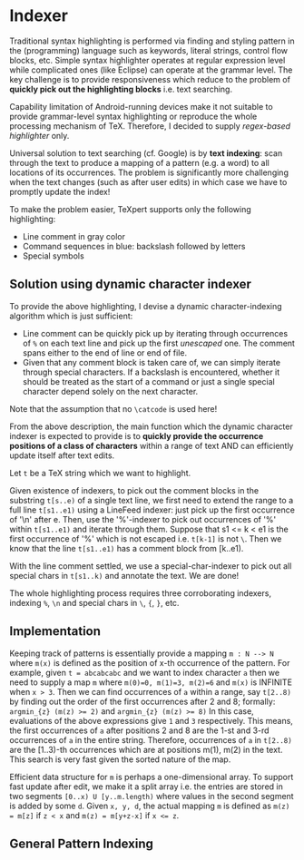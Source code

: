 Indexer
=======

Traditional syntax highlighting is performed via finding and styling pattern
in the (programming) language such as keywords, literal strings, control flow
blocks, etc. Simple syntax highlighter operates at regular expression level 
while complicated ones (like Eclipse) can operate at the grammar level. The
key challenge is to provide responsiveness which reduce to the problem of
**quickly pick out the highlighting blocks** i.e. text searching.

Capability limitation of Android-running devices make it not suitable to 
provide grammar-level syntax highlighting or reproduce the whole processing
mechanism of TeX. Therefore, I decided to supply _regex-based highlighter_
only.

Universal solution to text searching (cf. Google) is by **text indexing**:
scan through the text to produce a mapping of a pattern (e.g. a word) to 
all locations of its occurrences. The problem is significantly more challenging
when the text changes (such as after user edits) in which case we have to
promptly update the index!

To make the problem easier, TeXpert supports only the following highlighting:

 * Line comment in gray color
 * Command sequences in blue: backslash followed by letters
 * Special symbols

Solution using dynamic character indexer
----------------------------------------

To provide the above highlighting, I devise a dynamic character-indexing 
algorithm which is just sufficient:

 * Line comment can be quickly pick up by iterating through occurrences of 
   `%` on each text line and pick up the first _unescaped_ one. The comment spans 
   either to the end of line or end of file.
 * Given that any comment block is taken care of, we can simply iterate through
   special characters. If a backslash is encountered, whether it should be treated
   as the start of a command or just a single special character depend solely on
   the next character.
   
Note that the assumption that no `\catcode` is used here!
   
From the above description, the main function which the dynamic character 
indexer is expected to provide is to **quickly provide the occurrence positions 
of a class of characters** within a range of text AND can efficiently update 
itself after text edits.

Let `t` be a TeX string which we want to highlight.

Given existence of indexers, to pick out the comment blocks in the substring
`t[s..e)` of a single text line, we first need to extend the range to a full 
line `t[s1..e1)` using a LineFeed indexer: just pick up the first occurrence of
'\n' after e. Then, use the '%'-indexer to pick out occurrences of '%' within 
`t[s1..e1)` and iterate through them. Suppose that s1 <= k < e1 is the first 
occurrence of '%' which is not escaped i.e. `t[k-1]` is not `\`. Then we know
that the line `t[s1..e1)` has a comment block from [k..e1).

With the line comment settled, we use a special-char-indexer to pick out
all special chars in `t[s1..k)` and annotate the text. We are done!

The whole highlighting process requires three corroborating indexers, indexing
`%`, `\n` and special chars in `\`, `{`, `}`, etc.

Implementation
--------------

Keeping track of patterns is essentially provide a mapping `m : N --> N` where 
`m(x)` is defined as the position of x-th occurrence of the pattern. For example,
given `t = abcabcabc` and we want to index character `a` then we need to supply
a map `m` where `m(0)=0, m(1)=3, m(2)=6` and `m(x)` is INFINITE when `x > 3`.
Then we can find occurrences of `a` within a range, say `t[2..8)` by finding out
the order of the first occurrences after 2 and 8; formally: `argmin_{z} (m(z) >= 2)` 
and `argmin_{z} (m(z) >= 8)` In this case, evaluations of the above expressions
give `1` and `3` respectively. This means, the first occurrences of `a` after
positions 2 and 8 are the 1-st and 3-rd occurrences of `a` in the entire string.
Therefore, occurrences of `a` in `t[2..8)` are the [1..3)-th occurrences which
are at positions m(1), m(2) in the text. This search is very fast given the
sorted nature of the map.

Efficient data structure for `m` is perhaps a one-dimensional array. To support
fast update after edit, we make it a split array i.e. the entries are stored
in two segments `[0..x) U [y..m.length)` where values in the second segment
is added by some `d`. Given `x, y, d`, the actual mapping `m` is defined as
`m(z) = m[z]` if `z < x` and `m(z) = m[y+z-x]` if `x <= z`.

General Pattern Indexing
------------------------